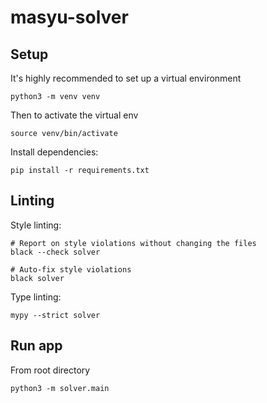 # masyu-solver

## Setup

It's highly recommended to set up a virtual environment

```
python3 -m venv venv
```

Then to activate the virtual env

```
source venv/bin/activate
```

Install dependencies:

```
pip install -r requirements.txt
```

## Linting

Style linting:

```
# Report on style violations without changing the files
black --check solver

# Auto-fix style violations
black solver
```

Type linting:

```
mypy --strict solver
```

## Run app

From root directory

```
python3 -m solver.main
```
